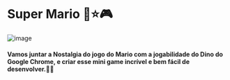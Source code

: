 # Super Mario 🍄⭐🎮
![image](https://github.com/andersongulartew/super-mario-em-js/assets/146239794/c25a4955-174e-4c58-9df2-8e3d2e77d1eb)

#### Vamos juntar a Nostalgia do jogo do Mario com a jogabilidade do Dino do Google Chrome, e criar esse mini game incrível e bem fácil de desenvolver.👻🏰
